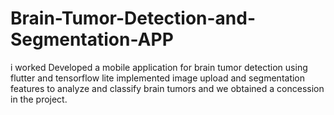 # Brain-Tumor-Detection-and-Segmentation-APP
 i worked Developed a mobile application for brain tumor detection using flutter and tensorflow lite implemented image upload and segmentation features to analyze and classify brain tumors and we obtained a concession in the project.

